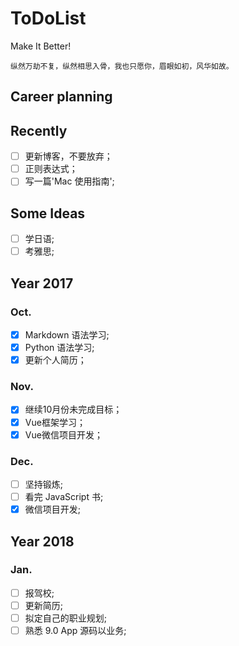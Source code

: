 # ToDoList

Make It Better!

    纵然万劫不复，纵然相思入骨，我也只愿你，眉眼如初，风华如故。


## Career planning

## Recently
- [ ] 更新博客，不要放弃；
- [ ] 正则表达式；
- [ ] 写一篇'Mac 使用指南';

## Some Ideas
- [ ] 学日语;
- [ ] 考雅思;

## Year 2017
### Oct.
- [x] Markdown 语法学习;
- [x] Python 语法学习;
- [x] 更新个人简历；

### Nov.
- [x] 继续10月份未完成目标；
- [x] Vue框架学习；
- [x] Vue微信项目开发；

### Dec.
- [ ] 坚持锻炼;
- [ ] 看完 JavaScript 书;
- [x] 微信项目开发;

## Year 2018
### Jan.
- [ ] 报驾校;
- [ ] 更新简历;
- [ ] 拟定自己的职业规划;
- [ ] 熟悉 9.0 App 源码以业务;
